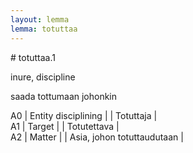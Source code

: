 ```yaml
---
layout: lemma
lemma: totuttaa
---
```


<div class="sense">
# <span class="sensename">totuttaa.1</span>

<span class="description">inure, discipline</span>

<span class="description">saada tottumaan johonkin</span>

A0 | Entity disciplining |   | Totuttaja |  
A1 | Target |   | Totutettava |  
A2 | Matter |   | Asia, johon totuttaudutaan |  

</div>

